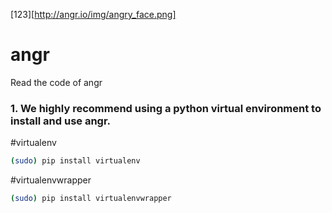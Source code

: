 [123][http://angr.io/img/angry_face.png]
# angr
Read the code of angr
### 1. We highly recommend using a python virtual environment to install and use angr. 
  #virtualenv
 
  ```bash
  (sudo) pip install virtualenv
  ```

  #virtualenvwrapper
  ```Bash
  (sudo) pip install virtualenvwrapper
  ```
